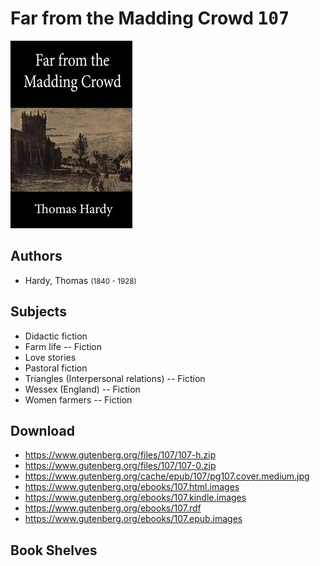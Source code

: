 # Far from the Madding Crowd <kbd>107</kbd>

![](./cover.medium.jpg "")

## Authors


 - Hardy, Thomas <small>(1840 - 1928)</small>

## Subjects


 - Didactic fiction
 - Farm life -- Fiction
 - Love stories
 - Pastoral fiction
 - Triangles (Interpersonal relations) -- Fiction
 - Wessex (England) -- Fiction
 - Women farmers -- Fiction

## Download


 - https://www.gutenberg.org/files/107/107-h.zip
 - https://www.gutenberg.org/files/107/107-0.zip
 - https://www.gutenberg.org/cache/epub/107/pg107.cover.medium.jpg
 - https://www.gutenberg.org/ebooks/107.html.images
 - https://www.gutenberg.org/ebooks/107.kindle.images
 - https://www.gutenberg.org/ebooks/107.rdf
 - https://www.gutenberg.org/ebooks/107.epub.images

## Book Shelves


